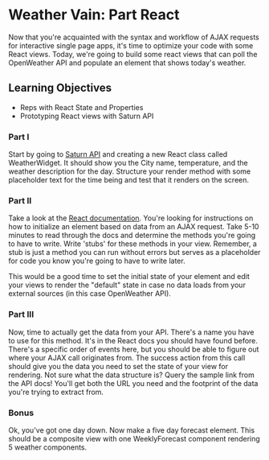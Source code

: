 # Weather Vain: Part React

Now that you're acquainted with the syntax and workflow of AJAX requests for interactive single page apps, it's time to optimize your code with some React views. Today, we're going to build some react views that can poll the OpenWeather API and populate an element that shows today's weather.

## Learning Objectives
 - Reps with React State and Properties
 - Prototyping React views with Saturn API

### Part I

Start by going to [Saturn API](https://saturnapi.com) and creating a new React class called WeatherWidget. It should show you the City name, temperature, and the weather description for the day. Structure your render method with some placeholder text for the time being and test that it renders on the screen.

### Part II

Take a look at the [React documentation](https://facebook.github.io/react/docs/getting-started.html). You're looking for instructions on how to initialize an element based on data from an AJAX request. Take 5-10 minutes to read through the docs and determine the methods you're going to have to write. Write 'stubs' for these methods in your view. Remember, a stub is just a method you can run without errors but serves as a placeholder for code you know you're going to have to write later.

This would be a good time to set the initial state of your element and edit your views to render the "default" state in case no data loads from your external sources (in this case OpenWeather API).

### Part III

Now, time to actually get the data from your API. There's a name you have to use for this method. It's in the React docs you should have found before. There's a specific order of events here, but you should be able to figure out where your AJAX call originates from. The success action from this call should give you the data you need to set the state of your view for rendering. Not sure what the data structure is? Query the sample link from the API docs! You'll get both the URL you need and the footprint of the data you're trying to extract from.


### Bonus

Ok, you've got one day down. Now make a five day forecast element. This should be a composite view with one WeeklyForecast component rendering 5 weather components.
